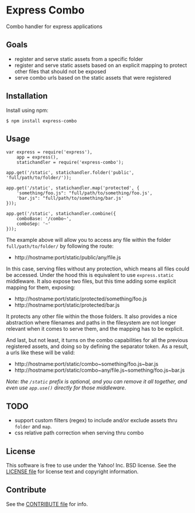 Express Combo
=============

Combo handler for express applications

## Goals

 * register and serve static assets from a specific folder
 * register and serve static assets based on an explicit mapping to protect other
   files that should not be exposed
 * serve combo urls based on the static assets that were registered

Installation
------------

Install using npm:

```shell
$ npm install express-combo
```

Usage
-----

```
var express = require('express'),
    app = express(),
    statichandler = require('express-combo');

app.get('/static', statichandler.folder('public', 'full/path/to/folder/'));

app.get('/static', statichandler.map('protected', {
    'something/foo.js": "full/path/to/something/foo.js',
    'bar.js": "full/path/to/something/bar.js'
}));

app.get('/static', statichandler.combine({
    comboBase: '/combo~',
    comboSep: '~'
}));
```

The example above will allow you to access any file within the folder
`full/path/to/folder/` by following the route:

 * http://hostname:port/static/public/any/file.js

In this case, serving files without any protection, which means all files could be
accessed. Under the hood this is equivalent to use `express.static` middleware.
It also expose two files, but this time adding some explicit mapping for them, exposing:

 * http://hostname:port/static/protected/something/foo.js
 * http://hostname:port/static/protected/bar.js

It protects any other file within the those folders. It also provides a nice abstraction
where filenames and paths in the filesystem are not longer relevant when it comes to serve
them, and the mapping has to be explicit.

And last, but not least, it turns on the combo capabilities for all the previous
registered assets, and doing so by defining the separator token. As a result,
a urls like these will be valid:

 * http://hostname:port/static/combo~something/foo.js~bar.js
 * http://hostname:port/static/combo~any/file.js~something/foo.js~bar.js

_Note: the `/static` prefix is optional, and you can remove it all together, and even
use `app.use()` directly for those middleware._

TODO
----

 * support custom filters (regex) to include and/or exclude assets thru `folder` and `map`.
 * css relative path correction when serving thru combo

License
-------

This software is free to use under the Yahoo! Inc. BSD license.
See the [LICENSE file][] for license text and copyright information.

[LICENSE file]: https://github.com/yahoo/express-combo/blob/master/LICENSE.md

Contribute
----------

See the [CONTRIBUTE file][] for info.

[CONTRIBUTE file]: https://github.com/yahoo/express-combo/blob/master/CONTRIBUTE.md
